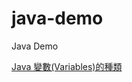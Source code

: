 # java-demo
Java Demo

[Java 變數(Variables)的種類](https://matthung0807.blogspot.com/2020/09/java-variable-types.html)